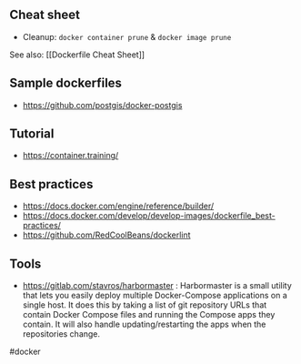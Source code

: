 ## Cheat sheet
- Cleanup: `docker container prune` & `docker image prune`

See also: [[Dockerfile Cheat Sheet]]

## Sample dockerfiles
- https://github.com/postgis/docker-postgis

## Tutorial
- <https://container.training/>

## Best practices
- https://docs.docker.com/engine/reference/builder/
- https://docs.docker.com/develop/develop-images/dockerfile_best-practices/
- https://github.com/RedCoolBeans/dockerlint

## Tools
- https://gitlab.com/stavros/harbormaster : Harbormaster is a small utility that lets you easily deploy multiple Docker-Compose applications on a single host. It does this by taking a list of git repository URLs that contain Docker Compose files and running the Compose apps they contain. It will also handle updating/restarting the apps when the repositories change.

#docker 